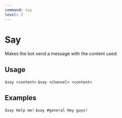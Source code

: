 ```yaml
---
command: say
level: 2
---
```


# Say

Makes the bot send a message with the content used.

## Usage

`$say <content>`
`$say <channel> <content>`

## Examples

`$say Help me!`
`$say #general Hey guys!`